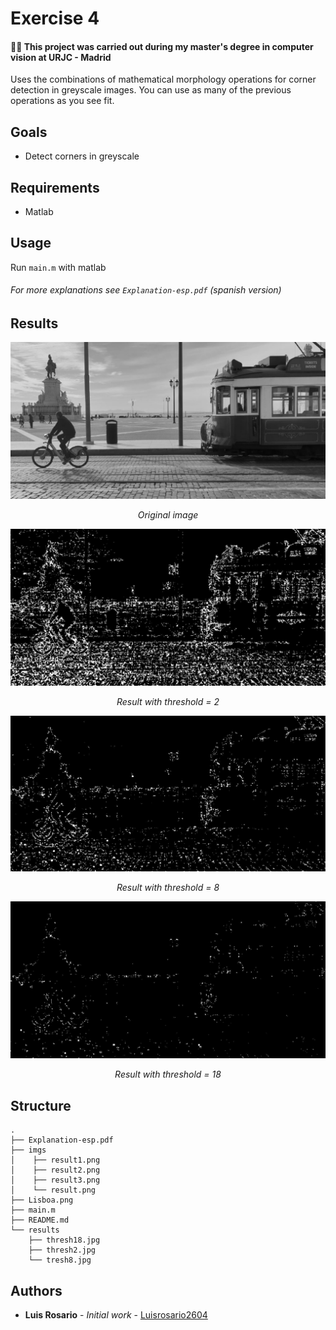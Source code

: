 # Exercise 4

#### 👨‍🎓 This project was carried out during my master's degree in computer vision at URJC - Madrid

Uses the combinations of mathematical morphology operations for corner detection in greyscale images.
You can use as many of the previous operations as you see fit.

## Goals

- Detect corners in greyscale

## Requirements

* Matlab

## Usage

Run ```main.m``` with matlab

###### For more explanations see ```Explanation-esp.pdf``` (spanish version)

## Results

<p align="center">
  <img src="./imgs/result.png">
</p>
<p align="center">
  <i>Original image</i>
</p>

<p align="center">
  <img src="./imgs/result1.png">
</p>
<p align="center">
  <i>Result with threshold = 2</i>
</p>

<p align="center">
  <img src="./imgs/result2.png">
</p>
<p align="center">
  <i>Result with threshold = 8</i>
</p>

<p align="center">
  <img src="./imgs/result3.png">
</p>
<p align="center">
  <i>Result with threshold = 18</i>
</p>

## Structure

    .
    ├── Explanation-esp.pdf
    ├── imgs
    │    ├── result1.png
    │    ├── result2.png
    │    ├── result3.png
    │    └── result.png
    ├── Lisboa.png
    ├── main.m
    ├── README.md
    └── results
        ├── thresh18.jpg
        ├── thresh2.jpg
        └── tresh8.jpg

## Authors

* **Luis Rosario** - *Initial work* - [Luisrosario2604](https://github.com/Luisrosario2604)